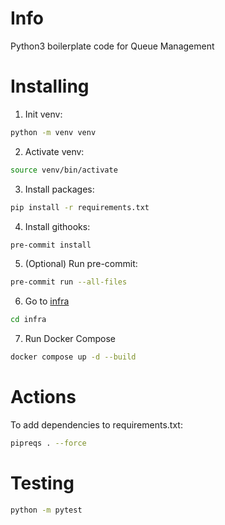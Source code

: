 # Info
Python3 boilerplate code for Queue Management

# Installing
1. Init venv:
```bash
python -m venv venv
```
2. Activate venv:
```bash
source venv/bin/activate
```
3. Install packages:
```bash
pip install -r requirements.txt
```
4. Install githooks:
```bash
pre-commit install
```
5. (Optional) Run pre-commit:
```bash
pre-commit run --all-files
```
6. Go to [infra](./infra)
```bash
cd infra
```
7. Run Docker Compose
```bash
docker compose up -d --build
```


# Actions
To add dependencies to requirements.txt:
```bash
pipreqs . --force
```

# Testing
```bash
python -m pytest
```
